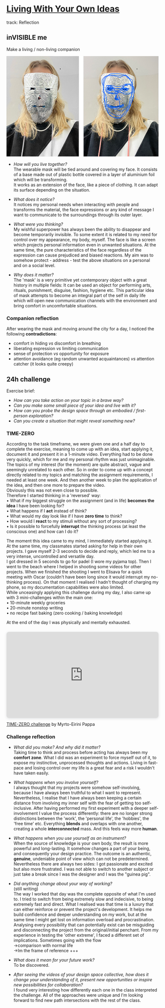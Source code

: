 # [Living With Your Own Ideas](https://fablabbcn.github.io/mdef-docs/academic_year_2022_23/term_1_2022_23/living_with_your_own_ideas_2022_23/)  
track: Reflection    


## inVISIBLE me  
Make a living / non-living companion  

![](companion.png)   


- *How will you live together?*  
The wearable mask will be tied around and covering my face. It consists of a base made out of plastic bottle covered in a layer of aluminium foil which will be transforming.   
It works as an extension of the face, like a piece of clothing. It can adapt its surface depending on the situation.  

- *What does it notice?*  
It notices my personal needs when interacting with people and transforms the material, the face expressions or any kind of message I want to communicate to the surroundings through its outer layer.  

- *What were you thinking?*   
My wishful superpower has always been the ability to disappear and become temporarily invisible. To some extent it is related to my need for control over my appearance, my body, myself. The face is like a screen which projects personal information even in unwanted situations. At the same time, the pure characteristics of the face regardless of the expression can cause prejudiced and biased reactions. My aim was to somehow protect - address - test the above situations on a personal and on a social level.  

- *Why does it matter?*  
The 'mask' is a very primitive yet contemporary object with a great history in multiple fields: It can be used an object for performing arts, rituals, punishment, disguise, fashion, hygiene etc. This particular idea of mask attempts to become an integral part of the self in daily life which will open new communication channels with the environment and bring comfort in uncomfortable situations.    

### Companion reflection  

After wearing the mask and moving around the city for a day, I noticed the following **contradictions**:  
- comfort in hiding *vs* discomfort in breathing  
- liberating expression *vs* limiting communication  
- sense of protection *vs* opportunity for exposure    
- attention avoidance (eg random unwanted acquaintances) *vs* attention catcher (it looks quite creepy)  

## 24h challenge  
Exercise brief:  
- *How can you take action on your topic in a brave way?*  
- *Can you make some small piece of your idea and live with it?*  
- *How can you probe the design space through an embodied / first-person exploration?*  
- *Can you create a situation that might reveal something new?*  

### TIME-ZERO
According to the task timeframe, we were given one and a half day to complete the exercise, meaning to come up with an idea, start applying it, document it and present it in a 1-minute video. Everything had to be done very quickly, which for me and my personal rhythm was just unimaginable. The topics of my interest (for the moment) are quite abstract, vague and seemingly unrelated to each other. So in order to come up with a concept directly related to my topics and matching the assignment requirements, I needed at least one week. And then another week to plan the application of the idea, and then one more to prepare the video.   
Obviously this was not even close to possible.  
Therefore I started thinking in a 'reversed' way:  
• What if my biggest struggle on the assignment (and in life) **becomes the idea** I have been looking for?   
• What happens if I **act** instead of think?   
• What would my day look like if I have **zero time** to think?   
• How would I **react** to my stimuli without any sort of processing?  
• Is it possible to forcefully **interrupt** the thinking process (at least the conscious one) and how can I do it?    

The moment this idea came to my mind, I immediately started applying it.  
At the same time, my classmates started asking for help in their own projects. I gave myself 2-3 seconds to decide and reply, which led me to a very intense, uncontrolled and versatile day.  
I got dressed in 5 seconds to go for padel (I wore my pyjama top). Then I went to the beach where I helped in shooting some videos for other projects. When we finished the shooting I went to Elisava for a quick meeting with Oscar (couldn't have been long since it would interrupt my no-thinking process). On that moment I realised I hadn't thought of charging my phone, so my documentation capabilities were also limited.  
While unceasingly applying this challenge during my day, I also came up with 3 mini-challenges within the main one:  
• 10-minute weekly groceries  
• 20-minute nonstop writing  
• no recipe fast baking (zero cooking / baking knowledge)   

At the end of the day I was physically and mentally exhausted.  
<div style="position: relative; width: 100%; height: 0; padding-top: 56.2500%;
 padding-bottom: 0; box-shadow: 0 2px 8px 0 rgba(63,69,81,0.16); margin-top: 1.6em; margin-bottom: 0.9em; overflow: hidden;
 border-radius: 8px; will-change: transform;">
  <iframe loading="lazy" style="position: absolute; width: 100%; height: 100%; top: 0; left: 0; border: none; padding: 0;margin: 0;"
    src="https:&#x2F;&#x2F;www.canva.com&#x2F;design&#x2F;DAFRM6IaMuE&#x2F;watch?embed" allowfullscreen="allowfullscreen" allow="fullscreen">
  </iframe>
</div>
<a href="https:&#x2F;&#x2F;www.canva.com&#x2F;design&#x2F;DAFRM6IaMuE&#x2F;watch?utm_content=DAFRM6IaMuE&amp;utm_campaign=designshare&amp;utm_medium=embeds&amp;utm_source=link" target="_blank" rel="noopener">TIME-ZERO challenge</a> by Myrto-Eirini Pappa  


### Challenge reflection  

- *What did you make? And why did it matter?*  
Taking time to think and process before acting has always been my **comfort zone**. What I did was an experiment to force myself out of it, to expose my instinctive, unprocessed thoughts and actions. Living in fast-pace and losing control over my life is a great fear and a risk I wouldn't have taken easily.  

- *What happens when you involve yourself?*  
I always thought that my projects were somehow self-involving, because I have always been truthful to what I want to represent. Nevertheless, I realise that I have always been keeping a certain distance from involving my inner self with the fear of getting too self-inclusive. After having performed my first experiment with a deeper self-involvement I value the process differently: there are no longer strong distinctions between the 'work', the 'personal life', the 'hobbies', the 'free time' etc. Everything **blends** and overlaps with one another, creating a whole **interconnected** mass. And this feels way more **human**.     

- *What happens when you use yourself as an instrument?*  
 When the source of knowledge is your own body, the result is more powerful and long-lasting. It somehow changes a part of your being, and consequently your design practice. The outcome is an authentic, **genuine**, undeniable point of view which can not be predetermined.  
 Nevertheless there are always two sides: I got passionate and excited but also more frustrated. I was not able to switch to another subject or just take a break since I was the designer and I was the "guinea pig".  

- *Did anything change about your way of working?*  
(still writing)  
The way Ι worked that day was the complete opposite of what I'm used to. I tried to switch from being extremely slow and indecisive, to being extremely fast and direct. What I realised was that time is a luxury that can either reinforce or prevent the project's development. It helps me build confidence and deeper understanding on my work, but at the same time I might get lost on information overload and procrastination. Analysing every possibility that can potentially exist can be misguiding and disconnecting the project from the original/initial penchant. From my experience in testing the 'other extreme', I faced a different set of implications. Sometimes going with the flow  
->comparison with normal life  
->Im the frame of reference
+++   

- *What does it mean for your future work?*  
To be discovered.  
- *After seeing the videos of your design space collective, how does it change your understanding of it, present new opportunities or inspire new possibilities for collaboration?*  
I found very interesting how differently each one in the class interpreted the challenge. All of the approaches were unique and I'm looking forward to find new path intersections with the rest of the class.    
